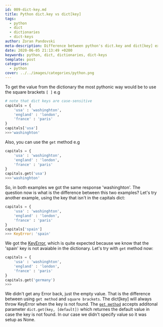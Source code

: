 ```yaml
---
id: 009-dict-key.md
title: Python dict.key vs dict[key]
tags:
  - python
  - dict
  - dictionaries
  - dict-keys
author: Zoran Pandovski
meta-description: Difference between python's dict.key and dict[key] explained with examples
date: 2020-06-05 21:13:49 +0200
keywords: python, dict, dictionaries, dict-keys
template: post
categories:
  - python
cover: ../../images/categories/python.png
---
```


To get the value from the dictionary the most pythonic way would be to use the square brackets `[ ]` e.g

```python
# note that dict keys are case-sensitive
capitals = {
    'usa' : 'washinghton',
    'england' : 'london',
    'france' : 'paris'
}
capitals['usa']
>>>'washinghton'
```

Also, you can use the `get` method e.g

```python
capitals = {
    'usa' : 'washinghton',
    'england' : 'london',
    'france' : 'paris'
}
capitals.get('usa')
>>>'washinghton'
```
So, in both examples we got the same response 'washinghton'. The question now is what is the difference between this two examples? Let's try
another example, using the key that isn't in the capitals dict:

```python
capitals = {
    'usa' : 'washinghton',
    'england' : 'london',
    'france' : 'paris'
}
capitals['spain']
>>> KeyError: 'spain'
```

We got the [KeyError](https://docs.python.org/3/library/exceptions.html#KeyError), which is quite expected because we know that the 'spain' key is not avaiable in the dictionary. Let's try with `get` method now:


```python
capitals = {
    'usa' : 'washinghton',
    'england' : 'london',
    'france' : 'paris'
}
capitals.get('germany')
>>>
```

We didn't get any Error back, just the empty value. That is the difference between using `get method` and `square brackets`. The dict[key] will always throw KeyError when the key is not found. The [`get method`](https://docs.python.org/3/library/stdtypes.html#dict.get) accepts additonal parameter `dict.get(key, [default])` which returnes the default value in case the key is not found. In our case we didn't specify value so it was setup as None. 